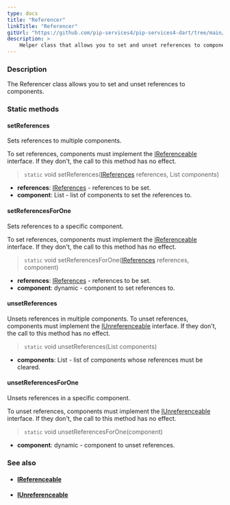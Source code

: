 ```yaml
---
type: docs
title: "Referencer"
linkTitle: "Referencer"
gitUrl: "https://github.com/pip-services4/pip-services4-dart/tree/main/pip-services4-components-dart"
description: >
    Helper class that allows you to set and unset references to components.
---
```


### Description

The Referencer class allows you to set and unset references to components.

### Static methods

#### setReferences
Sets references to multiple components.

To set references, components must implement the [IReferenceable](../ireferenceable) interface.
If they don't, the call to this method has no effect.

> `static` void setReferences([IReferences](../ireferences) references, List components)

- **references**: [IReferences](../ireferences) - references to be set.
- **component**: List - list of components to set the references to.

#### setReferencesForOne
Sets references to a specific component.

To set references, components must implement the [IReferenceable](../ireferenceable) interface.
If they don't, the call to this method has no effect.

> `static` void setReferencesForOne([IReferences](../ireferences) references, component)

- **references**: [IReferences](../ireferences) - references to be set.
- **component**: dynamic - component to set references to.

#### unsetReferences
Unsets references in multiple components.
To unset references, components must implement the [IUnreferenceable](../iunreferenceable) interface.
If they don't, the call to this method has no effect.

> `static` void unsetReferences(List components)

- **components**: List - list of components whose references must be cleared.

#### unsetReferencesForOne
Unsets references in a specific component.

To unset references, components must implement the [IUnreferenceable](../iunreferenceable) interface.
If they don't, the call to this method has no effect.

> `static` void unsetReferencesForOne(component)

- **component**: dynamic - component to unset references.


### See also
- #### [IReferenceable](../ireferenceable)
- #### [IUnreferenceable](../iunreferenceable)
